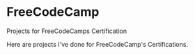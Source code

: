# FreeCodeCamp
Projects for FreeCodeCamps Certification

Here are projects I've done for FreeCodeCamp's Certifications.
